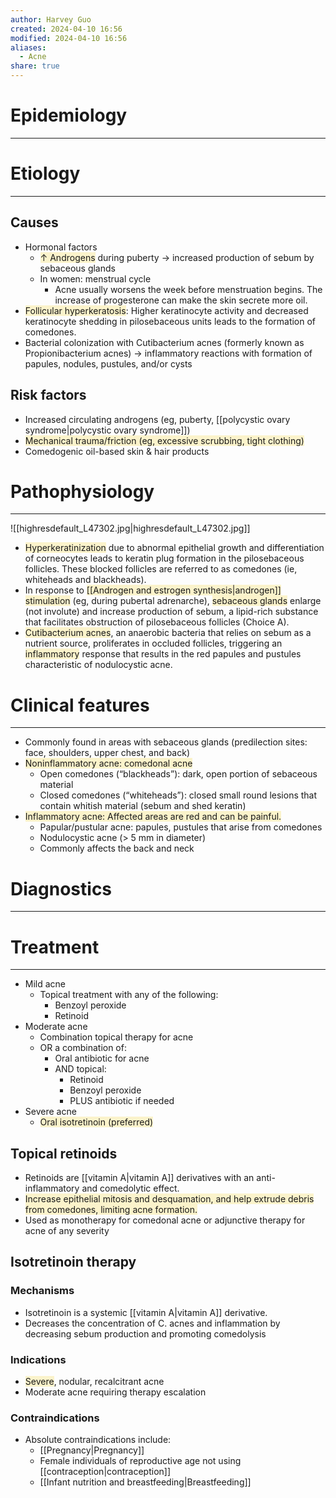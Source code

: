 ```yaml
---
author: Harvey Guo
created: 2024-04-10 16:56
modified: 2024-04-10 16:56
aliases:
  - Acne
share: true
---
```

# Epidemiology
---


# Etiology
---
## Causes
- Hormonal factors
	- <span style="background:rgba(240, 200, 0, 0.2)">↑ Androgens</span> during puberty → increased production of sebum by sebaceous glands
	- In women: menstrual cycle 
		- Acne usually worsens the week before menstruation begins. The increase of progesterone can make the skin secrete more oil.
- <span style="background:rgba(240, 200, 0, 0.2)">Follicular hyperkeratosis</span>: Higher keratinocyte activity and decreased keratinocyte shedding in pilosebaceous units leads to the formation of comedones.
- Bacterial colonization with Cutibacterium acnes (formerly known as Propionibacterium acnes) → inflammatory reactions with formation of papules, nodules, pustules, and/or cysts
## Risk factors
- Increased circulating androgens (eg, puberty, [[polycystic ovary syndrome|polycystic ovary syndrome]])
- <span style="background:rgba(240, 200, 0, 0.2)">Mechanical trauma/friction (eg, excessive scrubbing, tight clothing)</span>
- Comedogenic oil-based skin & hair products

# Pathophysiology
---
![[highresdefault_L47302.jpg|highresdefault_L47302.jpg]]
- <span style="background:rgba(240, 200, 0, 0.2)">Hyperkeratinization</span> due to abnormal epithelial growth and differentiation of corneocytes leads to keratin plug formation in the pilosebaceous follicles.  These blocked follicles are referred to as comedones (ie, whiteheads and blackheads).
- In response to <span style="background:rgba(240, 200, 0, 0.2)">[[Androgen and estrogen synthesis|androgen]] stimulation</span> (eg, during pubertal adrenarche), <span style="background:rgba(240, 200, 0, 0.2)">sebaceous glands</span> enlarge (not involute) and increase production of sebum, a lipid-rich substance that facilitates obstruction of pilosebaceous follicles (Choice A).
- <span style="background:rgba(240, 200, 0, 0.2)">Cutibacterium acnes</span>, an anaerobic bacteria that relies on sebum as a nutrient source, proliferates in occluded follicles, triggering an <span style="background:rgba(240, 200, 0, 0.2)">inflammatory</span> response that results in the red papules and pustules characteristic of nodulocystic acne.
# Clinical features
---
- Commonly found in areas with sebaceous glands (predilection sites: face, shoulders, upper chest, and back)
- <span style="background:rgba(240, 200, 0, 0.2)">Noninflammatory acne: comedonal acne</span>
	- Open comedones (“blackheads”): dark, open portion of sebaceous material 
	- Closed comedones (“whiteheads”): closed small round lesions that contain whitish material (sebum and shed keratin)
- <span style="background:rgba(240, 200, 0, 0.2)">Inflammatory acne: Affected areas are red and can be painful.</span>
	- Papular/pustular acne: papules, pustules that arise from comedones 
	- Nodulocystic acne (> 5 mm in diameter)
	- Commonly affects the back and neck

# Diagnostics
---


# Treatment
---
- Mild acne
	- Topical treatment with any of the following:
		- Benzoyl peroxide
		- Retinoid
- Moderate acne	
	- Combination topical therapy for acne
	- OR a combination of:
		- Oral antibiotic for acne 
		- AND topical:
			- Retinoid
			- Benzoyl peroxide
			- PLUS antibiotic if needed
- Severe acne	
	- <span style="background:rgba(240, 200, 0, 0.2)">Oral isotretinoin (preferred)</span>
## Topical retinoids  
- Retinoids are [[vitamin A|vitamin A]] derivatives with an anti-inflammatory and comedolytic effect.
- <span style="background:rgba(240, 200, 0, 0.2)">Increase epithelial mitosis and desquamation, and help extrude debris from comedones, limiting acne formation.</span>
- Used as monotherapy for comedonal acne or adjunctive therapy for acne of any severity
## Isotretinoin therapy
### Mechanisms
- Isotretinoin is a systemic [[vitamin A|vitamin A]] derivative.
- Decreases the concentration of C. acnes and inflammation by decreasing sebum production and promoting comedolysis
### Indications
- <span style="background:rgba(240, 200, 0, 0.2)">Severe</span>, nodular, recalcitrant acne
- Moderate acne requiring therapy escalation
### Contraindications
- Absolute contraindications include:
	- [[Pregnancy|Pregnancy]]
	- Female individuals of reproductive age not using [[contraception|contraception]]
	- [[Infant nutrition and breastfeeding|Breastfeeding]]
